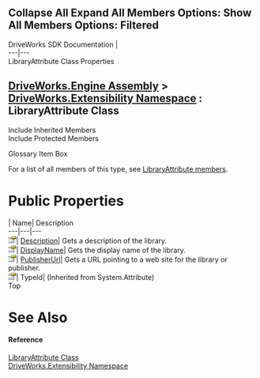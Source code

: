 Collapse All Expand All Members Options: Show All  Members Options: Filtered   
---  
DriveWorks SDK Documentation  |   
---|---  
LibraryAttribute Class Properties   
  
[DriveWorks.Engine Assembly](topic2156.md) > [DriveWorks.Extensibility Namespace](topic7150.md) : LibraryAttribute Class  
---  
  
Include Inherited Members    
Include Protected Members    


Glossary Item Box

For a list of all members of this type, see [LibraryAttribute members](topic7202.md).

# Public Properties

| Name| Description  
---|---|---  
![Public Property](dotnetimages/publicProperty.gif)| [Description](topic7222.md)| Gets a description of the library.   
![Public Property](dotnetimages/publicProperty.gif)| [DisplayName](topic7223.md)| Gets the display name of the library.   
![Public Property](dotnetimages/publicProperty.gif)| [PublisherUrl](topic7224.md)| Gets a URL pointing to a web site for the library or publisher.   
![Public Property](dotnetimages/publicProperty.gif)| TypeId|  (Inherited from System.Attribute)  
Top

# See Also

#### Reference

[LibraryAttribute Class](topic7201.md)   
[DriveWorks.Extensibility Namespace](topic7150.md)


